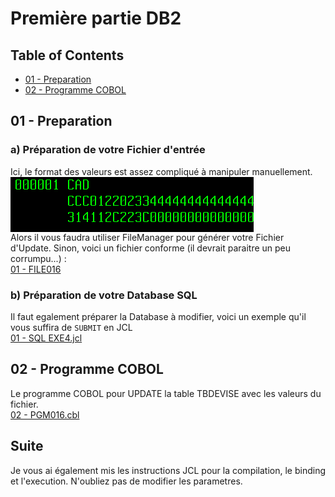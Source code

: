 # Première partie DB2

## Table of Contents
- [01 - Preparation](#01)
- [02 - Programme COBOL](#02)

## 01 - Preparation <a name = "01"></a>

### a) Préparation de votre Fichier d'entrée

Ici, le format des valeurs est assez compliqué à manipuler manuellement.   
<img align="center" src="./com/hex.png"/>  
Alors il vous faudra utiliser FileManager pour générer votre Fichier d'Update.
Sinon, voici un fichier conforme (il devrait paraitre un peu corrumpu...) :  
<a href="./01 - FILE016">01 - FILE016</a>

### b) Préparation de votre Database SQL

Il faut egalement préparer la Database à modifier, voici un exemple qu'il vous suffira de ```SUBMIT``` en JCL  
<a href="./01 - SQL EXE4.jcl">01 - SQL EXE4.jcl</a>


## 02 - Programme COBOL <a name = "02"></a>

Le programme COBOL pour UPDATE la table TBDEVISE avec les valeurs du fichier.    
<a href="./02 - PGM016.cbl">02 - PGM016.cbl</a>

## Suite

Je vous ai également mis les instructions JCL pour la compilation, le binding et l'execution. N'oubliez pas de modifier les parametres.

